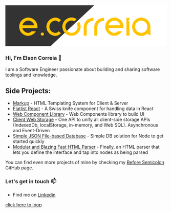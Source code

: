 ![ecorreia](https://github.com/ECorreia45/ECorreia45/blob/main/ecorreia-cover%402x.png)
### Hi, I'm Elson Correia 👋
I am a Software Engineer passionate about building and sharing software toolings and knowledge.


## Side Projects:
- [Markup](https://markup.beforesemicolon.com/) - HTML Templating System for Client & Server
- [Flatlist React](https://www.npmjs.com/package/flatlist-react) - A Swiss knife component for handling data in React
- [Web Component Library](https://github.com/beforesemicolon/cwco) - Web Components library to build UI
- [Client Web Storage](https://github.com/beforesemicolon/client-web-storage) - One API to unify all client-side storage APIs (IndexedDb, localStorage, in-memory, and Web SQL). Asynchronous and Event-Driven
- [Simple JSON File-based Database](https://www.npmjs.com/package/@beforesemicolon/node-json-db) - Simple DB solution for Node to get started quickly
- [Modular and Blazing Fast HTML Parser](https://www.npmjs.com/package/@beforesemicolon/html-parser) - Finally, an HTML parser that lets you define the interface and tap into nodes as being parsed

You can find even more projects of mine by checking my [Before Semicolon](https://github.com/beforesemicolon) GitHub page.

### Let's get in touch 📫

- Find me on [Linkedin](https://www.linkedin.com/in/elsoncorreia/)

[click here to loop](http://elsoncorreia.com/)

